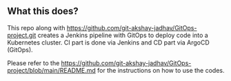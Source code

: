## What this does?
This repo along with https://github.com/git-akshay-jadhav/GitOps-project.git creates a Jenkins pipeline with GitOps to deploy code into a Kubernetes cluster. CI part is done via Jenkins and CD part via ArgoCD (GitOps).


Please refer to the https://github.com/git-akshay-jadhav/GitOps-project/blob/main/README.md for the instructions on how to use the codes.
